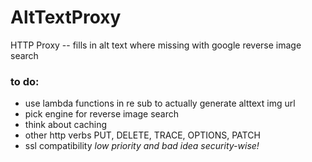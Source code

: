 # AltTextProxy
HTTP Proxy -- fills in alt text where missing with google reverse image search

### to do:
<ul>
<li>use lambda functions in re sub to actually generate alttext img url</li>
<li>pick engine for reverse image search</li>
<li>think about caching</li>
<li>other http verbs PUT, DELETE, TRACE, OPTIONS, PATCH </li>
<li>ssl compatibility <i>low priority and bad idea security-wise!</i> </li>
</ul>
